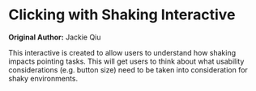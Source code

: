 # Clicking with Shaking Interactive

**Original Author:** Jackie Qiu

This interactive is created to allow users to understand how shaking impacts pointing tasks.
This will get users to think about what usability considerations (e.g. button size) need to be taken into consideration
for shaky environments.
